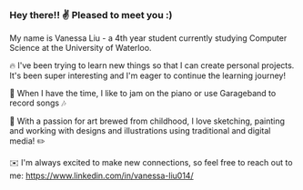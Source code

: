 ### Hey there!! :v: Pleased to meet you :)

<!--
**NessaLiu/NessaLiu** is a ✨ _special_ ✨ repository because its `README.md` (this file) appears on your GitHub profile.

Here are some ideas to get you started:

- 🔭 I’m currently working on ...
- 🌱 I’m currently learning ...
- 👯 I’m looking to collaborate on ...
- 🤔 I’m looking for help with ...
- 💬 Ask me about ...
- 📫 How to reach me: ...
- 😄 Pronouns: ...
- ⚡ Fun fact: ...
-->

My name is Vanessa Liu - a 4th year student currently studying Computer Science at the University of Waterloo.

:fire: I've been trying to learn new things so that I can create personal projects. It's been super interesting and I'm eager to continue the learning journey!

:musical_keyboard: When I have the time, I like to jam on the piano or use Garageband to record songs :notes:

:art: With a passion for art brewed from childhood, I love sketching, painting and working with designs and illustrations using traditional and digital media! :pencil2:

:envelope: I'm always excited to make new connections, so feel free to reach out to me: https://www.linkedin.com/in/vanessa-liu014/ 

